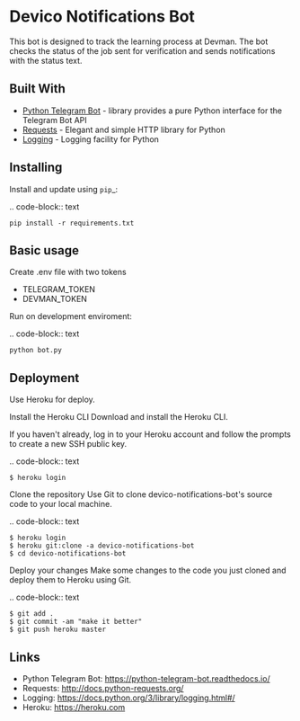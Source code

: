 Devico Notifications Bot
=====

This bot is designed to track the learning process at Devman. 
The bot checks the status of the job sent for verification and 
sends notifications with the status text.


Built With
-------------

* [Python Telegram Bot](https://python-telegram-bot.readthedocs.io/) - library provides a pure Python interface for the Telegram Bot API
* [Requests](http://docs.python-requests.org/) - Elegant and simple HTTP library for Python
* [Logging](https://docs.python.org/3/library/logging.html#/) - Logging facility for Python


Installing
----------

Install and update using `pip`_:

.. code-block:: text

    pip install -r requirements.txt
    

Basic usage
-----------

Create .env file with two tokens
* TELEGRAM_TOKEN
* DEVMAN_TOKEN

Run on development enviroment:

.. code-block:: text

    python bot.py


Deployment
----------

Use Heroku for deploy.

Install the Heroku CLI
Download and install the Heroku CLI.

If you haven't already, log in to your Heroku account and follow the prompts 
to create a new SSH public key.

.. code-block:: text

    $ heroku login
Clone the repository
Use Git to clone devico-notifications-bot's source code to your local machine.

.. code-block:: text

    $ heroku login
    $ heroku git:clone -a devico-notifications-bot
    $ cd devico-notifications-bot    
    
Deploy your changes
Make some changes to the code you just cloned and deploy them to Heroku using Git.

.. code-block:: text

    $ git add .
    $ git commit -am "make it better"
    $ git push heroku master


Links
-----

* Python Telegram Bot: https://python-telegram-bot.readthedocs.io/
* Requests: http://docs.python-requests.org/
* Logging: https://docs.python.org/3/library/logging.html#/
* Heroku: https://heroku.com
